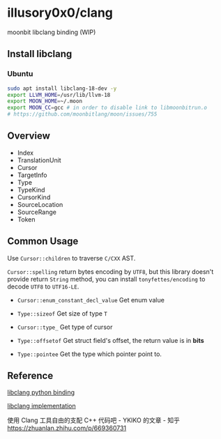 # illusory0x0/clang

moonbit libclang binding (WIP)

## Install libclang 

### Ubuntu

```bash 
sudo apt install libclang-18-dev -y
export LLVM_HOME=/usr/lib/llvm-18
export MOON_HOME=~/.moon
export MOON_CC=gcc # in order to disable link to libmoonbitrun.o
# https://github.com/moonbitlang/moon/issues/755
```

## Overview
 * Index
 * TranslationUnit
 * Cursor
 * TargetInfo
 * Type
 * TypeKind 
 * CursorKind
 * SourceLocation
 * SourceRange
 * Token

## Common Usage

Use `Cursor::children` to traverse `C/CXX` AST.

`Cursor::spelling` return bytes encoding by `UTF8`, but this library doesn't provide return `String` method,
you can install `tonyfettes/encoding` to decode `UTF8` to `UTF16-LE`.

* `Cursor::enum_constant_decl_value` Get enum value 

* `Type::sizeof` Get size of type `T`

* `Cursor::type_` Get type of cursor 

* `Type::offsetof` Get struct field's offset, the return value is in **bits**

* `Type::pointee` Get the type which pointer point to.


## Reference


[libclang python binding](https://github.com/llvm/llvm-project/tree/main/clang/bindings/python)

[libclang implementation](https://github.com/llvm/llvm-project/tree/main/clang/tools/libclang)

使用 Clang 工具自由的支配 C++ 代码吧 - YKIKO 的文章 - 知乎
https://zhuanlan.zhihu.com/p/669360731